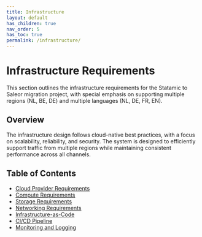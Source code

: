 ```yaml
---
title: Infrastructure
layout: default
has_children: true
nav_order: 5
has_toc: true
permalink: /infrastructure/
---
```


# Infrastructure Requirements

This section outlines the infrastructure requirements for the Statamic to Saleor migration project, with special emphasis on supporting multiple regions (NL, BE, DE) and multiple languages (NL, DE, FR, EN).

## Overview

The infrastructure design follows cloud-native best practices, with a focus on scalability, reliability, and security. The system is designed to efficiently support traffic from multiple regions while maintaining consistent performance across all channels.

## Table of Contents

- [Cloud Provider Requirements](/infrastructure/cloud-provider)
- [Compute Requirements](/infrastructure/compute)
- [Storage Requirements](/infrastructure/storage)
- [Networking Requirements](/infrastructure/networking)
- [Infrastructure-as-Code](/infrastructure/iac)
- [CI/CD Pipeline](/infrastructure/cicd)
- [Monitoring and Logging](/infrastructure/monitoring) 